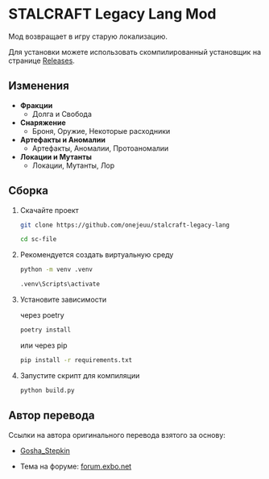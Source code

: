 # STALCRAFT Legacy Lang Mod

Мод возвращает в игру старую локализацию.

Для установки можете использовать скомпилированный установщик на странице [Releases](https://github.com/onejeuu/stalcraft-legacy-lang/releases/latest).

## Изменения

- **Фракции**
  - Долга и Свобода
- **Снаряжение**
  - Броня, Оружие, Некоторые расходники
- **Артефакты и Аномалии**
  - Артефакты, Аномалии, Протоаномалии
- **Локации и Мутанты**
  - Локации, Мутанты, Лор

## Сборка

1. Скачайте проект

   ```bash
   git clone https://github.com/onejeuu/stalcraft-legacy-lang
   ```

   ```bash
   cd sc-file
   ```

2. Рекомендуется создать виртуальную среду

   ```bash
   python -m venv .venv
   ```

   ```bash
   .venv\Scripts\activate
   ```

3. Установите зависимости

   через poetry

   ```bash
   poetry install
   ```

   или через pip

   ```bash
   pip install -r requirements.txt
   ```

4. Запустите скрипт для компиляции

   ```bash
   python build.py
   ```

## Автор перевода

Ссылки на автора оригинального перевода взятого за основу:

- [Gosha_Stepkin](https://vk.com/goshansc)

- Тема на форуме: [forum.exbo.net](https://forum.exbo.net/d/136031-mod-staraya-lokalizatsiya-v107final)
